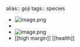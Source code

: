 alias:: goji
tags:: species

- ![image.png](https://peach-geographical-bat-397.mypinata.cloud/ipfs/QmT9Fw4PwvDEoJi1mLEUK4hG7R3hGEqsB4iqhYRLfneUmb)
-
- ![image.png](https://peach-geographical-bat-397.mypinata.cloud/ipfs/Qmbv3hNu3nk7TRKcGeSsyzJ9ZYUw6xyzxVJYLqwTnRVbBY)
- [[high margin]] [[health]]